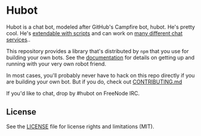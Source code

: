 # Hubot

Hubot is a chat bot, modeled after GitHub's Campfire bot, hubot. He's pretty
cool. He's [extendable with scripts](docs/scripting.md) and can work on [many
different chat services](docs/adapters.md)..

This repository provides a library that's distributed by `npm` that you
use for building your own bots.  See the [documentation](http://hubot.github.com/docs)
for details on getting up and running with your very own robot friend.

In most cases, you'll probably never have to hack on this repo directly if you
are building your own bot. But if you do, check out [CONTRIBUTING.md](CONTRIBUTING.md)

If you'd like to chat, drop by #hubot on FreeNode IRC.

## License

See the [LICENSE](LICENSE.md) file for license rights and limitations (MIT).
